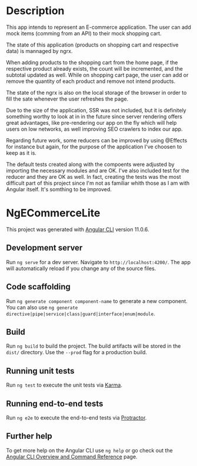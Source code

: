 # Description

This app intends to represent an E-commerce application. The user can add mock items (comming from an API) to their mock shopping cart.

The state of this application (products on shopping cart and respective data) is mannaged by ngrx.

When adding products to the shopping cart from the home page, if the respective product already exists, the count will be incremented, and the subtotal updated as well.
While on shopping cart page, the user can add or remove the quantity of each product and remove not intend products.

The state of the ngrx is also on the local storage of the browser in order to fill the sate whenever the user refreshes the page.

Due to the size of the application, SSR was not included, but it is definitely something worthy to look at in in the future since server rendering offers great advantages, like pre-rendering our app on the fly which will help users on low networks, as well improving SEO crawlers to index our app.

Regarding future work, some reducers can be improved by using @Effects for instance but again, for the purpose of the application I've choosen to keep as it is.

The default tests created along with the compoents were adjusted by importing the necessary modules and are OK.
I've also included test for the reducer and they are OK as well.
In fact, creating the tests was the most difficult part of this project since I'm not as familiar whith those as I am with Angular itself. It's somthing to be improved.

# NgECommerceLite

This project was generated with [Angular CLI](https://github.com/angular/angular-cli) version 11.0.6.

## Development server

Run `ng serve` for a dev server. Navigate to `http://localhost:4200/`. The app will automatically reload if you change any of the source files.

## Code scaffolding

Run `ng generate component component-name` to generate a new component. You can also use `ng generate directive|pipe|service|class|guard|interface|enum|module`.

## Build

Run `ng build` to build the project. The build artifacts will be stored in the `dist/` directory. Use the `--prod` flag for a production build.

## Running unit tests

Run `ng test` to execute the unit tests via [Karma](https://karma-runner.github.io).

## Running end-to-end tests

Run `ng e2e` to execute the end-to-end tests via [Protractor](http://www.protractortest.org/).

## Further help

To get more help on the Angular CLI use `ng help` or go check out the [Angular CLI Overview and Command Reference](https://angular.io/cli) page.
